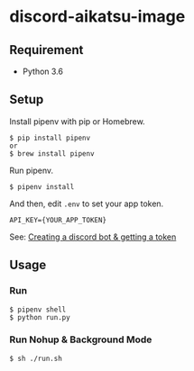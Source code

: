 # discord-aikatsu-image

## Requirement
* Python 3.6

## Setup

Install pipenv with pip or Homebrew.
```
$ pip install pipenv
or
$ brew install pipenv
```
Run pipenv.
```
$ pipenv install
```
And then, edit `.env` to set your app token.
```:.env
API_KEY={YOUR_APP_TOKEN}
```
See: [Creating a discord bot & getting a token](https://github.com/reactiflux/discord-irc/wiki/Creating-a-discord-bot-&-getting-a-token)

## Usage
### Run 
```
$ pipenv shell
$ python run.py
```

### Run Nohup & Background Mode
```
$ sh ./run.sh
```
